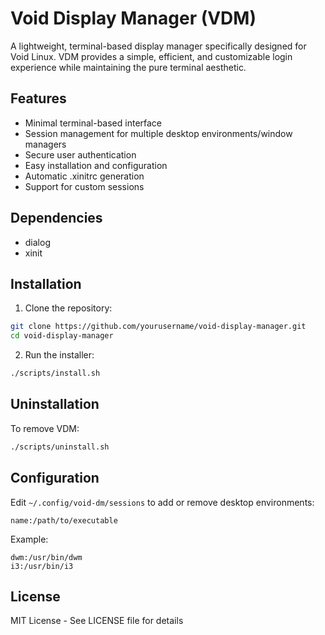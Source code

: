 # Void Display Manager (VDM)

A lightweight, terminal-based display manager specifically designed for Void Linux. VDM provides a simple, efficient, and customizable login experience while maintaining the pure terminal aesthetic.

## Features

- Minimal terminal-based interface
- Session management for multiple desktop environments/window managers
- Secure user authentication
- Easy installation and configuration
- Automatic .xinitrc generation
- Support for custom sessions

## Dependencies

- dialog
- xinit

## Installation

1. Clone the repository:
```bash
git clone https://github.com/yourusername/void-display-manager.git
cd void-display-manager
```

2. Run the installer:
```bash
./scripts/install.sh
```

## Uninstallation

To remove VDM:
```bash
./scripts/uninstall.sh
```

## Configuration

Edit `~/.config/void-dm/sessions` to add or remove desktop environments:
```
name:/path/to/executable
```

Example:
```
dwm:/usr/bin/dwm
i3:/usr/bin/i3
```

## License

MIT License - See LICENSE file for details